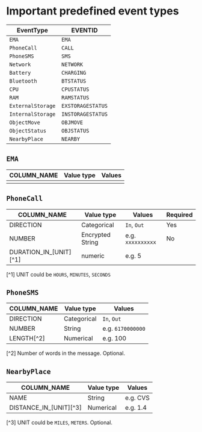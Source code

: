 # Important predefined event types

| EventType | EVENTID |
| --- | --- |
| `EMA` | `EMA` |
| `PhoneCall` | `CALL` |
| `PhoneSMS` | `SMS` |
| `Network` | `NETWORK` |
| `Battery` | `CHARGING` |
| `Bluetooth` | `BTSTATUS` |
| `CPU` | `CPUSTATUS` |
| `RAM` | `RAMSTATUS` |
| `ExternalStorage` | `EXSTORAGESTATUS` |
| `InternalStorage` | `INSTORAGESTATUS` |
| `ObjectMove` | `OBJMOVE` |
| `ObjectStatus` | `OBJSTATUS` |
| `NearbyPlace` | `NEARBY` |


## `EMA`

| COLUMN_NAME | Value type | Values |
| --- | --- | --- |
| | |

## `PhoneCall`

| COLUMN_NAME | Value type | Values | Required |
| --- | --- | --- | --- |
| DIRECTION | Categorical | `In`, `Out` | Yes |
| NUMBER | Encrypted String | e.g. `xxxxxxxxxx` | No |
| DURATION\_IN\_[UNIT][^1] | numeric | e.g. 5 | 

[^1] UNIT could be `HOURS`, `MINUTES`, `SECONDS`

## `PhoneSMS`

| COLUMN_NAME | Value type | Values |
| --- | --- | --- |
| DIRECTION | Categorical | `In`, `Out` |
| NUMBER | String | e.g. `6170000000` |
| LENGTH[^2] | Numerical | e.g. 100 |

[^2] Number of words in the message. Optional.

## `NearbyPlace`

| COLUMN_NAME | Value type | Values |
| --- | --- | --- |
| NAME | String | e.g. CVS |
| DISTANCE\_IN\_[UNIT][^3] | Numerical | e.g. 1.4 |

[^3] UNIT could be `MILES`, `METERS`. Optional.

